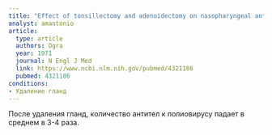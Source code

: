 ```yaml
---
title: "Effect of tonsillectomy and adenoidectomy on nasopharyngeal antibody response to poliovirus"
analyst: amantonio
article:
  type: article
  authors: Ogra
  year: 1971
  journal: N Engl J Med
  link: https://www.ncbi.nlm.nih.gov/pubmed/4321186
  pubmed: 4321186
conditions:
- Удаление гланд
---
```


После удаления гланд, количество антител к полиовирусу падает в среднем в 3-4 раза.
